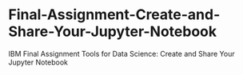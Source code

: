 # Final-Assignment-Create-and-Share-Your-Jupyter-Notebook
IBM Final Assignment Tools for Data Science: Create and Share Your Jupyter Notebook
